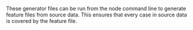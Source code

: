 These generator files can be run from the node command line to generate feature files from source data.
This ensures that every case in source data is covered by the feature file.
